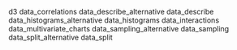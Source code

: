 d3
data_correlations
data_describe_alternative
data_describe
data_histograms_alternative
data_histograms
data_interactions
data_multivariate_charts
data_sampling_alternative
data_sampling
data_split_alternative
data_split